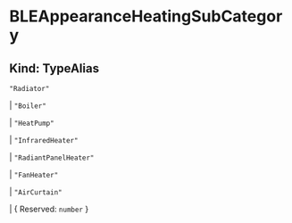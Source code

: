 # **BLEAppearanceHeatingSubCategory**

## **Kind: TypeAlias**

`"Radiator"`

| `"Boiler"`

| `"HeatPump"`

| `"InfraredHeater"`

| `"RadiantPanelHeater"`

| `"FanHeater"`

| `"AirCurtain"`

| { Reserved: `number` }
